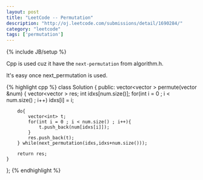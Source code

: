 ```yaml
---
layout: post
title: "LeetCode -- Permutation"
description: "http://oj.leetcode.com/submissions/detail/1690284/"
category: "leetcode"
tags: ['permutation']
---
```

{% include JB/setup %}

Cpp is used cuz it have the `next-permutation` from algorithm.h.

It's easy once next_permutation is used.

{% highlight cpp %}
class Solution {
public:
    vector<vector<int> > permute(vector<int> &num) {
        vector<vector<int> > res;
        int idxs[num.size()];
        for(int i = 0 ; i < num.size() ; i++) idxs[i] = i;
        
        do{
            vector<int> t;
            for(int i = 0 ; i < num.size() ; i++){
                t.push_back(num[idxs[i]]);
            }
            res.push_back(t);
        } while(next_permutation(idxs,idxs+num.size()));
        
        return res;
    }
};
{% endhighlight %}
